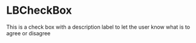 # LBCheckBox
This is a check box with a description label to let the user know what is to agree or disagree 
